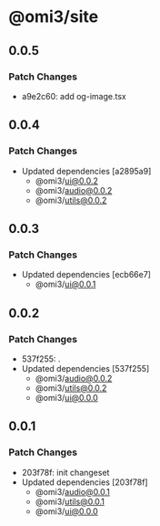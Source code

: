 # @omi3/site

## 0.0.5

### Patch Changes

- a9e2c60: add og-image.tsx

## 0.0.4

### Patch Changes

- Updated dependencies [a2895a9]
  - @omi3/ui@0.0.2
  - @omi3/audio@0.0.2
  - @omi3/utils@0.0.2

## 0.0.3

### Patch Changes

- Updated dependencies [ecb66e7]
  - @omi3/ui@0.0.1

## 0.0.2

### Patch Changes

- 537f255: .
- Updated dependencies [537f255]
  - @omi3/audio@0.0.2
  - @omi3/utils@0.0.2
  - @omi3/ui@0.0.0

## 0.0.1

### Patch Changes

- 203f78f: init changeset
- Updated dependencies [203f78f]
  - @omi3/audio@0.0.1
  - @omi3/utils@0.0.1
  - @omi3/ui@0.0.0

